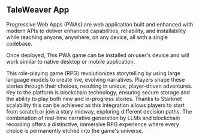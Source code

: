 ## TaleWeaver App

Progressive Web Apps (PWAs) are web application built and enhanced with modern APIs to deliver enhanced capabilities, reliability, and installability while reaching anyone, anywhere, on any device, all with a single codebase.

Once deployed, This PWA game can be installed on user's device and will work similar to native desktop or mobile application.


This role-playing game (RPG) revolutionizes storytelling by using large language models to create live, evolving narratives. Players shape these stories through their choices, resulting in unique, player-driven adventures. Key to the platform is blockchain technology, ensuring secure storage and the ability to play both new and in-progress stories. Thanks to Starknet scalability this can be achieved as this integration allows players to start from scratch or join a story midway, exploring different decision paths. The combination of real-time narrative generation by LLMs and blockchain recording offers a distinctive, immersive RPG experience where every choice is permanently etched into the game's universe.
